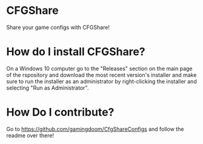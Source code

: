 # CFGShare
Share your game configs with CFGShare!

# How do I install CFGShare?
On a Windows 10 computer go to the "Releases" section on the main page of the rspository and download the most recent version's installer and make sure to run the installer as an administrator by right-clicking the installer and selecting "Run as Administrator".

# How Do I contribute?
Go to https://github.com/gamingdoom/CfgShareConfigs and follow the readme over there!
